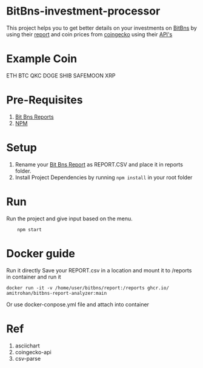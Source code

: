 # BitBns-investment-processor

This project helps you to get better details on your investments on [BitBns](https://bitbns.com/trade/#/) by using their [report](https://bitbns.com/trade/#/profile/trade-report) and coin prices from [coingecko](https://www.coingecko.com/en) using their [API's](https://www.coingecko.com/en/api)

# Example Coin
ETH
BTC
QKC
DOGE
SHIB
SAFEMOON
XRP

# Pre-Requisites
1. [Bit Bns Reports](https://bitbns.com/trade/#/profile/trade-report)
2. [NPM](https://docs.npmjs.com/downloading-and-installing-node-js-and-npm)

# Setup
1. Rename your [Bit Bns Report](https://bitbns.com/trade/#/profile/trade-report) as REPORT.CSV and place it in reports folder.
2. Install Project Dependencies by running ```npm install``` in your root folder

# Run
Run the project and give input based on the menu.

```
    npm start
```
# Docker guide
Run it directly
Save your REPORT.csv in a location and mount it to /reports in container and run it
```
docker run -it -v /home/user/bitbns/report:/reports ghcr.io/
amitrohan/bitbns-report-analyzer:main
```
Or use docker-conpose.yml file and attach into container

# Ref
1. asciichart
2. coingecko-api
3. csv-parse

